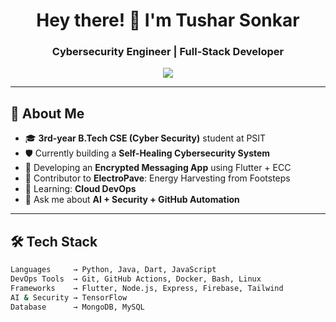 <h1 align="center">Hey there! 👋 I'm Tushar Sonkar</h1>
<h3 align="center">Cybersecurity Engineer | Full-Stack Developer </h3>

<p align="center">
  <img src="https://readme-typing-svg.herokuapp.com?center=true&vCenter=true&lines=Cybersecurity+Student;Flutter+App+Developer;DevSecOps+Engineer;Open+Source+Contributor;Always+Learning...⚡" />
</p>

---

## 🔧 About Me

- 🎓 **3rd-year B.Tech CSE (Cyber Security)** student at PSIT
- 🛡️ Currently building a **Self-Healing Cybersecurity System**
- 📱 Developing an **Encrypted Messaging App** using Flutter + ECC
- 🔭 Contributor to **ElectroPave**: Energy Harvesting from Footsteps
- 🧠 Learning: **Cloud DevOps**
- 💬 Ask me about **AI + Security + GitHub Automation**

---

## 🛠️ Tech Stack

```bash
Languages     → Python, Java, Dart, JavaScript
DevOps Tools  → Git, GitHub Actions, Docker, Bash, Linux
Frameworks    → Flutter, Node.js, Express, Firebase, Tailwind
AI & Security → TensorFlow
Database      → MongoDB, MySQL
